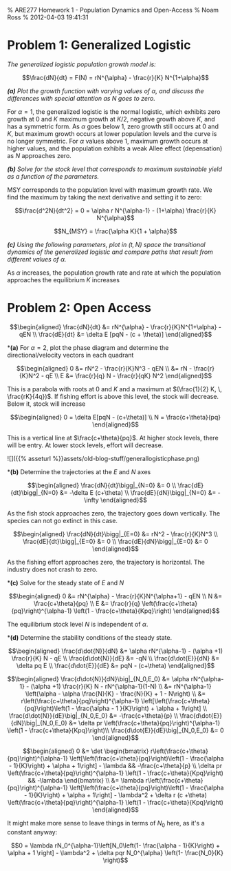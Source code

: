 % ARE277 Homework 1 - Population Dynamics and Open-Access
% Noam Ross
% 2012-04-03 19:41:31

# Problem 1: Generalized Logistic #

*The generalized logistic population growth model is:*

$$\frac{dN}{dt} = F(N) = rN^{\alpha} - \frac{r}{K} N^{1+\alpha}$$

***(a)** Plot the growth function with varying values of $\alpha$, and discuss the differences with special attention as $N$ goes to zero.*

<!-- begin.rcode general, caption=Generalized logistic with varying $\alpha$
  gen.logit <- function(N, r, K, alpha) {
    dNdt = r*N^alpha - (r/K)*N^(1+alpha)
  }
  K <- 1
  r <- 1
  alphas <- seq(from=0.2, to=2, by=0.2)
  plot(0,0,pch="", xlim=c(0,1.2), ylim=c(-0.2,0.7), xlab="Population (N)", ylab="Population growth rate (dN/dt)", main="The Generalized Logistic Model with r=K=1" )
  for (alpha in alphas) {
    curve(gen.logit(x,r,K,alpha), add=TRUE)
  }
  text(0.2,0.6,expression(alpha==0.2))
  text(0.5, 0.265, expression(alpha==1))
  text(0.7, 0.125, expression(alpha==2))
  end.rcode -->
  
For $\alpha=1$, the generalized logistic is the normal logistic, which exhibits zero growth at 0 and $K$ maximum growth at $K/2$, negative growth above $K$, and has a symmetric form.  As $\alpha$ goes below 1, zero growth still occurs at 0 and $K$, but maximum growth occurs at lower population levels and the curve is no longer symmetric.  For $\alpha$ values above 1, maximum growth occurs at higher values, and the population exhibits a weak Allee effect (depensation) as $N$ approaches zero.
  
***(b)** Solve for the stock level that corresponds to maximum sustainable yield as a function of the parameters.*

MSY corresponds to the population level with maximum growth rate.  We find the maximum by taking the next derivative and setting it to zero:

$$\frac{d^2N}{dt^2} = 0 = \alpha r N^{\alpha-1} - (1+\alpha) \frac{r}{K} N^{\alpha}$$

$$N_{MSY} = \frac{\alpha K}{1 + \alpha}$$

***(c)** Using the following parameters, plot in $(t,N)$ space the transitional dynamics of the generalized logistic and compare paths that result from different values of $\alpha$.*

<!-- begin.rcode paths
  require(deSolve)
  gen.logit2 <- function(t, N, parms) {
    with(parms, {
      dNdt = r*N^(alpha) - (r/K)*N^(1+alpha)
      return(list(dNdt))
    })
  }
  r <- 1.2
  K <- 10
  times <- seq(from=0, to=50, by=1)
  alphas <- c(0.5, 1, 2)
  N = 1
  Npath=list()
  for (i in 1:3) {
  Npath[[i]] <- lsoda(N, times, gen.logit2, parms=list(r=r, K=K, alpha=alphas[i]))
  }
  plot(0,0,pch="",xlim=c(0,50), ylim=c(0,11), xlab="Time", ylab="Population", main="Dynamics of the General Logistic")
  for (i in 1:3) {
    lines(times, Npath[[i]][,2])
  }
  text(3,10.2,expression(alpha==2))
  text(7, 9.5, expression(alpha==1))
  text(12, 9, expression(alpha==0.5))
  end.rcode -->  

As $\alpha$ increases, the population growth rate and rate at which the population approaches the equilibrium $K$ increases

# Problem 2: Open Access #

$$\begin{aligned} 
   \frac{dN}{dt} &= rN^{\alpha} - \frac{r}{K}N^{1+\alpha} - qEN \\
   \frac{dE}{dt} &= \delta E [pqN - (c + \theta)]    
  \end{aligned}$$
  
***(a)** For $\alpha=2$, plot the phase diagram and determine the directional/velocity vectors in each quadrant

$$\begin{aligned} 
   0 &= rN^2 - \frac{r}{K}N^3 - qEN \\
   &= rN - \frac{r}{K}N^2 - qE \\
   E &= \frac{r}{q} N - \frac{r}{qK} N^2  
  \end{aligned}$$

This is a parabola with roots at 0 and $K$ and a maximum at $(\frac{1}{2} K, \, \frac{rK}{4q})$. If fishing effort is above this level, the stock will decrease. Below it, stock will increase

$$\begin{aligned} 
   0 = \delta E[pqN - (c+\theta)] \\
   N = \frac{c+\theta}{pq}
  \end{aligned}$$

This is a vertical line at $\frac{c+\theta}{pq}$.  At higher stock levels, there will be entry.  At lower stock levels, effort will decrease. 

![]({{% asseturl %}}assets/old-blog-stuff/generallogisticphase.png)

***(b)** Determine the trajectories at the $E$ and $N$ axes

$$\begin{aligned} 
   \frac{dN}{dt}\bigg|_{N=0} &= 0 \\
   \frac{dE}{dt}\bigg|_{N=0} &= -\delta E (c+\theta) \\
   \frac{dE}{dN}\bigg|_{N=0} &= -\infty
  \end{aligned}$$

As the fish stock approaches zero, the trajectory goes down vertically.  The species can not go extinct in this case.

$$\begin{aligned} 
   \frac{dN}{dt}\bigg|_{E=0} &= rN^2 - \frac{r}{K}N^3 \\
   \frac{dE}{dt}\bigg|_{E=0} &= 0 \\
   \frac{dE}{dN}\bigg|_{E=0} &= 0
  \end{aligned}$$
  
As the fishing effort approaches zero, the trajectory is horizontal.  The industry does not crash to zero.

***(c)** Solve for the steady state of $E$ and $N$

$$\begin{aligned} 
   0 &= rN^{\alpha} - \frac{r}{K}N^{\alpha+1} - qEN  \\
   N &= \frac{c+\theta}{pq} \\
   E &= \frac{r}{q} \left(\frac{c+\theta}{pq}\right)^{\alpha-1} \left(1 - \frac{c+\theta}{Kpq}\right)   
  \end{aligned}$$
  
The equilibrium stock level $N$ is independent of $\alpha$.

***(d)** Determine the stability conditions of the steady state.

$$\begin{aligned} 
   \frac{d\dot{N}}{dN} &= \alpha rN^{\alpha-1} - (\alpha +1) \frac{r}{K} N - qE \\
   \frac{d\dot{N}}{dE} &= -qN \\
   \frac{d\dot{E}}{dN} &= \delta pq E \\
   \frac{d\dot{E}}{dE} &= pqN - (c+\theta)
  \end{aligned}$$

  $$\begin{aligned} 
     \frac{d\dot{N}}{dN}\big|_{N_0,E_0} &= \alpha rN^{\alpha-1} - (\alpha +1) \frac{r}{K} N - rN^{\alpha-1}(1-N) \\
     &= rN^{\alpha-1} \left(\alpha - \alpha \frac{N}{K} - \frac{N}{K} + 1 - N\right)  \\
     &= r\left(\frac{c+\theta}{pq}\right)^{\alpha-1} \left[\left(\frac{c+\theta}{pq}\right)\left(1 - \frac{\alpha - 1 }{K}\right) + \alpha + 1\right] \\
     \frac{d\dot{N}}{dE}\big|_{N_0,E_0} &= -\frac{c+\theta}{p}  \\
     \frac{d\dot{E}}{dN}\big|_{N_0,E_0} &= \delta pr \left(\frac{c+\theta}{pq}\right)^{\alpha-1} \left(1 - \frac{c+\theta}{Kpq}\right)\\
     \frac{d\dot{E}}{dE}\big|_{N_0,E_0} &= 0
    \end{aligned}$$

$$\begin{aligned} 
  0 &= \det \begin{bmatrix} r\left(\frac{c+\theta}{pq}\right)^{\alpha-1} \left[\left(\frac{c+\theta}{pq}\right)\left(1 - \frac{\alpha - 1}{K}\right) + \alpha + 1\right] - \lambda && -\frac{c+\theta}{p} \\
\delta pr \left(\frac{c+\theta}{pq}\right)^{\alpha-1} \left(1 - \frac{c+\theta}{Kpq}\right) && -\lambda
 \end{bmatrix} \\
 &= \lambda r\left(\frac{c+\theta}{pq}\right)^{\alpha-1} \left[\left(\frac{c+\theta}{pq}\right)\left(1 - \frac{\alpha - 1}{K}\right) + \alpha + 1\right] - \lambda^2 + \delta r (c +\theta) \left(\frac{c+\theta}{pq}\right)^{\alpha-1} \left(1 - \frac{c+\theta}{Kpq}\right)
\end{aligned}$$

It might make more sense to leave things in terms of $N_0$ here, as it's a constant anyway:

$$0 = \lambda rN_0^{\alpha-1}\left[N_0\left(1- \frac{\alpha - 1}{K}\right) + \alpha + 1 \right] - \lambda^2 + \delta pqr N_0^{\alpha} \left(1- \frac{N_0}{K} \right)$$
